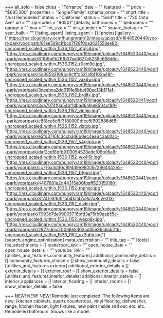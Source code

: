 +++
all_sold = false
cities = "Torrance"
date = ""
featured = ""
price = "$685,000"
properties = "Single Family"
schema_price = ""
short_title = "Just Remodeled"
states = "California"
status = "Sold"
title = "720 Cota Ave"
url = ""
zip-codes = "90501"
[details]
bathrooms = ""
bedrooms = ""
garage = ""
hoa = ""
lot_size = ""
mls_number = ""
square_footage = ""
year_built = ""
[listing_agent]
listing_agent = []
[photos]
gallery = ["https://res.cloudinary.com/hungryram19/image/upload/v1648520440/yoori-park/yooripark/81ee5d9c1fbcd7f28f0ca3621558ea82-uncropped_scaled_within_1536_1152_atgls6.jpg", "https://res.cloudinary.com/hungryram19/image/upload/v1648520440/yoori-park/yooripark/61fb5b0b26fb37ea0677e8236c668d6c-uncropped_scaled_within_1536_1152_r0em9d.jpg", "https://res.cloudinary.com/hungryram19/image/upload/v1648520440/yoori-park/yooripark/4a38582168bc8cfffd521afbf102a48f-uncropped_scaled_within_1536_1152_vax6wi.jpg", "https://res.cloudinary.com/hungryram19/image/upload/v1648520440/yoori-park/yooripark/3ceabca2dd319fe6bbef90ec13b171a1-uncropped_scaled_within_1536_1152_brdlfx.jpg", "https://res.cloudinary.com/hungryram19/image/upload/v1648520441/yoori-park/yooripark/3ca7074f6a54bf1dbad6afee8504cf99-uncropped_scaled_within_1536_1152_vinhjp.jpg", "https://res.cloudinary.com/hungryram19/image/upload/v1648520440/yoori-park/yooripark/e8f8ca5d8f3180000dfee5f992886d68-uncropped_scaled_within_1536_1152_viztob.jpg", "https://res.cloudinary.com/hungryram19/image/upload/v1648520440/yoori-park/yooripark/e5fd3716fc3ccb3d6b0ec4ea643a02ac-uncropped_scaled_within_1536_1152_s4geph.jpg", "https://res.cloudinary.com/hungryram19/image/upload/v1648520440/yoori-park/yooripark/daf2cdf8bfb9113054528edcf06b05a8-uncropped_scaled_within_1536_1152_wx4i6r.jpg", "https://res.cloudinary.com/hungryram19/image/upload/v1648520440/yoori-park/yooripark/cc716a3d40c894d9e9800672964442e5-uncropped_scaled_within_1536_1152_bfgust.jpg", "https://res.cloudinary.com/hungryram19/image/upload/v1648520441/yoori-park/yooripark/4467881e2d44315e00fbaff520159180-uncropped_scaled_within_1536_1152_tnpmjp.jpg", "https://res.cloudinary.com/hungryram19/image/upload/v1648520440/yoori-park/yooripark/81741e3f63f1bb41af47c9d2a8c2e313-uncropped_scaled_within_1536_1152_dlvktj.jpg", "https://res.cloudinary.com/hungryram19/image/upload/v1648520440/yoori-park/yooripark/7093b7de09005716bfd3a75fb0aab55c-uncropped_scaled_within_1536_1152_wecp8x.jpg", "https://res.cloudinary.com/hungryram19/image/upload/v1648520440/yoori-park/yooripark/2877c65c20068e5303cd35e36c9ab21b-uncropped_scaled_within_1536_1152_ux3qbb.jpg"]
[search_engine_optimization]
meta_description = ""
title_tag = ""
[tools]
file_attachments = []
matterport_link = ""
open_house_date = ""
open_house_details = ""
youtube_link = ""
[utilities_and_features.community_features]
additional_community_details = []
community_features_choice = []
show_community_details = false
[utilities_and_features.exterior]
additional_exterior_details = []
exterior_details = []
exterior_roof = []
show_exterior_details = false
[utilities_and_features.interior_details]
additional_interior_details = []
interior_appliances = []
interior_flooring = []
interior_rooms = []
show_interior_details = false

+++
NEW! NEW! NEW! Remodel just completed. The following items are new: (kitchen cabinets, quartz countertops, vinyl flooring, dishwasher, range, kitchen faucet, light fixtures, new paint inside and out, etc. etc. Remodeled bathroom. Shows like a model.